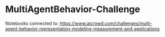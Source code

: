 # MultiAgentBehavior-Challenge
Notebooks connected to:
https://www.aicrowd.com/challenges/multi-agent-behavior-representation-modeling-measurement-and-applications
